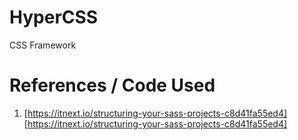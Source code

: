# HyperCSS

CSS Framework

# References / Code Used

1. [https://itnext.io/structuring-your-sass-projects-c8d41fa55ed4][https://itnext.io/structuring-your-sass-projects-c8d41fa55ed4]
